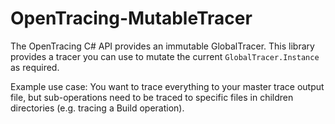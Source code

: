 # OpenTracing-MutableTracer
The OpenTracing C# API provides an immutable GlobalTracer. This library provides a tracer you can use to mutate the current `GlobalTracer.Instance` as required.

Example use case: You want to trace everything to your master trace output file, but sub-operations need to be traced to specific files in children directories (e.g. tracing a Build operation).
